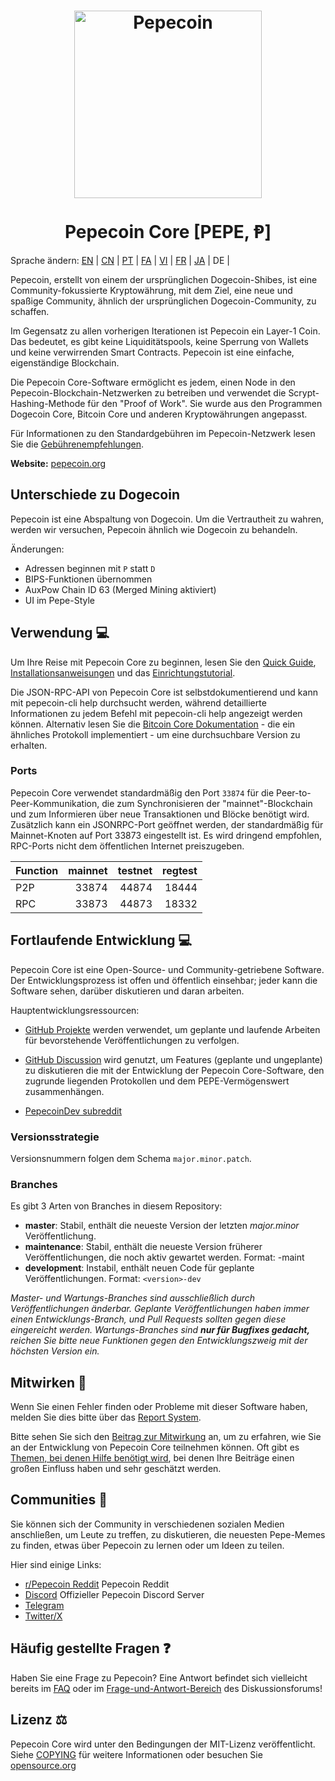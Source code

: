 <h1 align="center">
<img src="https://i.imgur.com/DDkfI9i.png" alt="Pepecoin" width="300"/>
<br/><br/>
Pepecoin Core [PEPE, Ᵽ]  
</h1>


Sprache ändern: [EN](./README.md) | [CN](./README_zh_CN.md) | [PT](./README_pt_BR.md) | [FA](./README_fa_IR.md) | [VI](./README_vi_VN.md) | [FR](./README_fr_FR.md) | [JA](./README_ja_JP.md) | DE | 



Pepecoin, erstellt von einem der ursprünglichen Dogecoin-Shibes, ist eine Community-fokussierte Kryptowährung, mit dem Ziel, eine neue und spaßige Community, ähnlich der ursprünglichen Dogecoin-Community, zu schaffen.

Im Gegensatz zu allen vorherigen Iterationen ist Pepecoin ein Layer-1 Coin. 
Das bedeutet, es gibt keine Liquiditätspools, keine Sperrung von Wallets und keine verwirrenden Smart Contracts. 
Pepecoin ist eine einfache, eigenständige Blockchain.

Die Pepecoin Core-Software ermöglicht es jedem, einen Node in den Pepecoin-Blockchain-Netzwerken zu betreiben und verwendet die Scrypt-Hashing-Methode für den "Proof of Work". 
Sie wurde aus den Programmen Dogecoin Core, Bitcoin Core und anderen Kryptowährungen angepasst.

Für Informationen zu den Standardgebühren im Pepecoin-Netzwerk lesen Sie die [Gebührenempfehlungen](doc/fee-recommendation_DE.md).

**Website:** [pepecoin.org](https://pepecoin.org)

## Unterschiede zu Dogecoin

Pepecoin ist eine Abspaltung von Dogecoin. Um die Vertrautheit zu wahren, werden wir versuchen, Pepecoin ähnlich wie Dogecoin zu behandeln.

Änderungen:

* Adressen beginnen mit `P` statt `D`
* BIPS-Funktionen übernommen
* AuxPow Chain ID 63 (Merged Mining aktiviert)
* UI im Pepe-Style



## Verwendung 💻

Um Ihre Reise mit Pepecoin Core zu beginnen, lesen Sie den [Quick Guide](doc/README_windows_DE.md), [Installationsanweisungen](INSTALL.md) und das [Einrichtungstutorial](doc/getting-started.md).

Die JSON-RPC-API von Pepecoin Core ist selbstdokumentierend und kann mit pepecoin-cli help durchsucht werden, während detaillierte Informationen zu jedem Befehl mit pepecoin-cli help <Befehl> angezeigt werden können. 
Alternativ lesen Sie die [Bitcoin Core Dokumentation](https://developer.bitcoin.org/reference/rpc/) - die ein ähnliches Protokoll implementiert - um eine durchsuchbare Version zu erhalten.

### Ports

Pepecoin Core verwendet standardmäßig den Port `33874` für die Peer-to-Peer-Kommunikation, 
die zum Synchronisieren der "mainnet"-Blockchain und zum Informieren über neue Transaktionen und Blöcke benötigt wird. 
Zusätzlich kann ein JSONRPC-Port geöffnet werden, der standardmäßig für Mainnet-Knoten auf Port 33873 eingestellt ist. 
Es wird dringend empfohlen, RPC-Ports nicht dem öffentlichen Internet preiszugeben.

| Function | mainnet | testnet | regtest |
| :------- | ------: | ------: | ------: |
| P2P      |   33874 |   44874 |   18444 |
| RPC      |   33873 |   44873 |   18332 |

## Fortlaufende Entwicklung 💻

Pepecoin Core ist eine Open-Source- und Community-getriebene Software. 
Der Entwicklungsprozess ist offen und öffentlich einsehbar; jeder kann die Software sehen, darüber diskutieren und daran arbeiten.


Hauptentwicklungsressourcen:

* [GitHub Projekte](https://github.com/pepecoinppc/pepecoin/projects) werden verwendet,
 um geplante und laufende Arbeiten für bevorstehende Veröffentlichungen zu verfolgen.

* [GitHub Discussion](https://github.com/pepecoinppc/pepecoin/discussions) wird genutzt, 
  um Features (geplante und ungeplante) zu diskutieren die mit der Entwicklung der Pepecoin Core-Software, den zugrunde liegenden Protokollen und dem PEPE-Vermögenswert zusammenhängen.

* [PepecoinDev subreddit](https://www.reddit.com/r/pepecoindev/)


### Versionsstrategie

Versionsnummern folgen dem Schema ```major.minor.patch```.

### Branches

Es gibt 3 Arten von Branches in diesem Repository:

- **master**: Stabil, enthält die neueste Version der letzten *major.minor* Veröffentlichung.
- **maintenance**: Stabil, enthält die neueste Version früherer Veröffentlichungen, die noch aktiv gewartet werden. Format: <version>-maint
- **development**: Instabil, enthält neuen Code für geplante Veröffentlichungen. Format: ```<version>-dev```

*Master- und Wartungs-Branches sind ausschließlich durch Veröffentlichungen änderbar.*
*Geplante Veröffentlichungen haben immer einen Entwicklungs-Branch, und Pull Requests sollten gegen diese eingereicht werden.*
*Wartungs-Branches sind **nur für Bugfixes gedacht,** reichen Sie bitte neue Funktionen gegen den Entwicklungszweig mit der höchsten Version ein.*

## Mitwirken 🤝

Wenn Sie einen Fehler finden oder Probleme mit dieser Software haben, melden Sie dies bitte über das [Report System](https://github.com/pepecoinppc/pepecoin/issues/new?assignees=&labels=bug&template=bug_report.md&title=%5Bbug%5D+).

Bitte sehen Sie sich den [Beitrag zur Mitwirkung](CONTRIBUTING.md) an, um zu erfahren, wie Sie an der Entwicklung von Pepecoin Core teilnehmen können. 
Oft gibt es [Themen, bei denen Hilfe benötigt wird](https://github.com/pepecoinppc/pepecoin/labels/help%20wanted), bei denen Ihre Beiträge einen großen Einfluss haben und sehr geschätzt werden.

## Communities 🐸

Sie können sich der Community in verschiedenen sozialen Medien anschließen, um Leute zu treffen, zu diskutieren, 
die neuesten Pepe-Memes zu finden, etwas über Pepecoin zu lernen oder um Ideen zu teilen.

Hier sind einige Links:

* [r/Pepecoin Reddit](https://www.reddit.com/r/pepecoin/) Pepecoin Reddit
* [Discord](https://pepecoin.org/discord) Offizieller Pepecoin Discord Server
* [Telegram](https://t.me/PepecoinGroup)
* [Twitter/X](https://twitter.com/PepecoinNetwork)


## Häufig gestellte Fragen ❓

Haben Sie eine Frage zu Pepecoin? 
Eine Antwort befindet sich vielleicht bereits im [FAQ](doc/FAQ_DE.md) oder im [Frage-und-Antwort-Bereich](https://github.com/pepecoinppc/pepecoin/discussions/categories/q-a) des Diskussionsforums!

## Lizenz ⚖️
Pepecoin Core wird unter den Bedingungen der MIT-Lizenz veröffentlicht. Siehe 
[COPYING](COPYING) für weitere Informationen oder besuchen Sie
[opensource.org](https://opensource.org/licenses/MIT)
